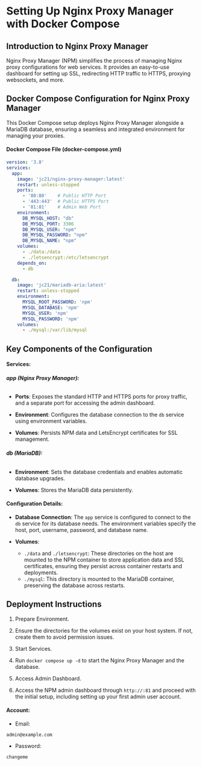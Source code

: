 # Setting Up Nginx Proxy Manager with Docker Compose

## Introduction to Nginx Proxy Manager

Nginx Proxy Manager (NPM) simplifies the process of managing Nginx proxy configurations for web services. It provides an easy-to-use dashboard for setting up SSL, redirecting HTTP traffic to HTTPS, proxying websockets, and more.

## Docker Compose Configuration for Nginx Proxy Manager

This Docker Compose setup deploys Nginx Proxy Manager alongside a MariaDB database, ensuring a seamless and integrated environment for managing your proxies.

#### Docker Compose File (docker-compose.yml)

```yaml
version: '3.8'
services:
  app:
    image: 'jc21/nginx-proxy-manager:latest'
    restart: unless-stopped
    ports:
      - '80:80'    # Public HTTP Port
      - '443:443'  # Public HTTPS Port
      - '81:81'    # Admin Web Port
    environment:
      DB_MYSQL_HOST: "db"
      DB_MYSQL_PORT: 3306
      DB_MYSQL_USER: "npm"
      DB_MYSQL_PASSWORD: "npm"
      DB_MYSQL_NAME: "npm"
    volumes:
      - ./data:/data
      - ./letsencrypt:/etc/letsencrypt
    depends_on:
      - db

  db:
    image: 'jc21/mariadb-aria:latest'
    restart: unless-stopped
    environment:
      MYSQL_ROOT_PASSWORD: 'npm'
      MYSQL_DATABASE: 'npm'
      MYSQL_USER: 'npm'
      MYSQL_PASSWORD: 'npm'
    volumes:
      - ./mysql:/var/lib/mysql
```

## Key Components of the Configuration

#### Services:

###### **app (Nginx Proxy Manager):**

* **Ports**: Exposes the standard HTTP and HTTPS ports for proxy traffic, and a separate port for accessing the admin dashboard.

* **Environment**: Configures the database connection to the <code>db</code> service using environment variables.

* **Volumes**: Persists NPM data and LetsEncrypt certificates for SSL management.

###### **db (MariaDB):**

* **Environment**: Sets the database credentials and enables automatic database upgrades.

* **Volumes**: Stores the MariaDB data persistently.

#### Configuration Details:

* **Database Connection**: The <code>app</code> service is configured to connect to the <code>db</code> service for its database needs. The environment variables specify the host, port, username, password, and database name.

* **Volumes**:

    * <code>./data</code> and <code>./letsencrypt</code>: These directories on the host are mounted to the NPM container to store application data and SSL certificates, ensuring they persist across container restarts and deployments.
    * <code>./mysql</code>: This directory is mounted to the MariaDB container, preserving the database across restarts.

## Deployment Instructions

1. Prepare Environment.

2. Ensure the directories for the volumes exist on your host system. If not, create them to avoid permission issues.

3. Start Services.

4. Run <code>docker compose up -d</code> to start the Nginx Proxy Manager and the database.

5. Access Admin Dashboard.

6. Access the NPM admin dashboard through <code>http://<host-ip>:81</code> and proceed with the initial setup, including setting up your first admin user account.

#### Account:

* Email:

```
admin@example.com
```
   
* Password:
   
```
changeme
```
